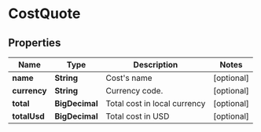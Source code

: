 

# CostQuote


## Properties

| Name | Type | Description | Notes |
|------------ | ------------- | ------------- | -------------|
|**name** | **String** | Cost&#39;s name |  [optional] |
|**currency** | **String** | Currency code. |  [optional] |
|**total** | **BigDecimal** | Total cost in local currency |  [optional] |
|**totalUsd** | **BigDecimal** | Total cost in USD |  [optional] |



